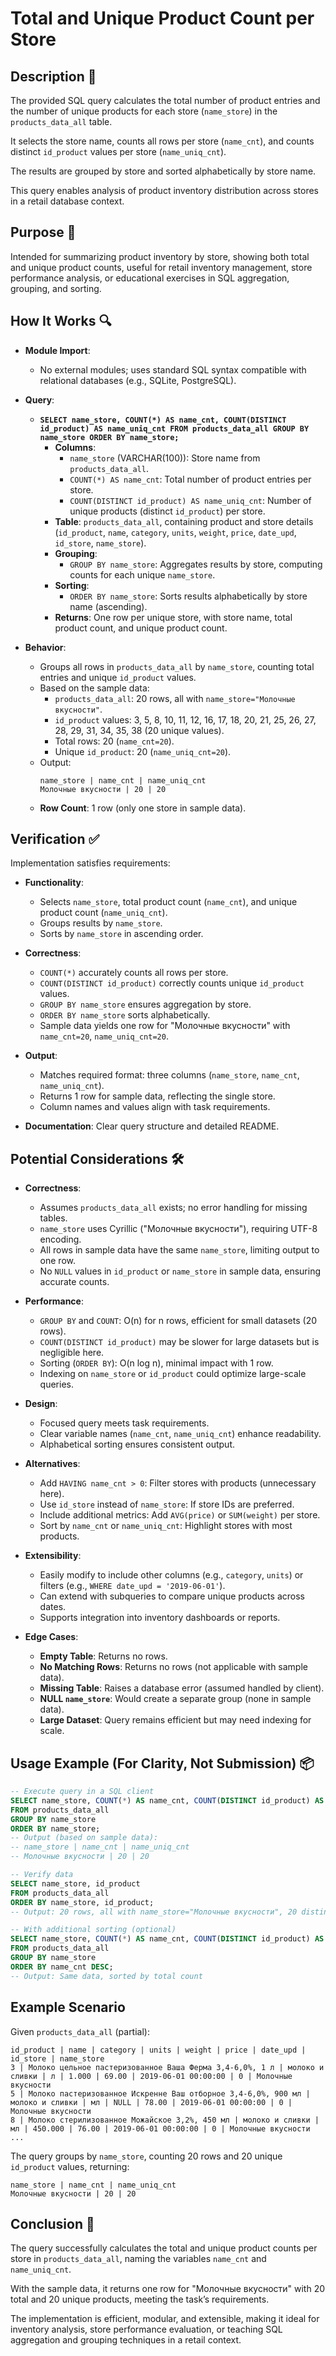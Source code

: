 # Total and Unique Product Count per Store

## Description 📝

The provided SQL query calculates the total number of product entries and the number of unique products for each store (`name_store`) in the `products_data_all` table.

It selects the store name, counts all rows per store (`name_cnt`), and counts distinct `id_product` values per store (`name_uniq_cnt`).

The results are grouped by store and sorted alphabetically by store name.

This query enables analysis of product inventory distribution across stores in a retail database context.

## Purpose 🎯

Intended for summarizing product inventory by store, showing both total and unique product counts, useful for retail inventory management, store performance analysis, or educational exercises in SQL aggregation, grouping, and sorting.

## How It Works 🔍

-   **Module Import**:

    -   No external modules; uses standard SQL syntax compatible with relational databases (e.g., SQLite, PostgreSQL).

-   **Query**:

    -   **`SELECT name_store, COUNT(*) AS name_cnt, COUNT(DISTINCT id_product) AS name_uniq_cnt FROM products_data_all GROUP BY name_store ORDER BY name_store;`**
        -   **Columns**:
            -   `name_store` (VARCHAR(100)): Store name from `products_data_all`.
            -   `COUNT(*) AS name_cnt`: Total number of product entries per store.
            -   `COUNT(DISTINCT id_product) AS name_uniq_cnt`: Number of unique products (distinct `id_product`) per store.
        -   **Table**: `products_data_all`, containing product and store details (`id_product`, `name`, `category`, `units`, `weight`, `price`, `date_upd`, `id_store`, `name_store`).
        -   **Grouping**:
            -   `GROUP BY name_store`: Aggregates results by store, computing counts for each unique `name_store`.
        -   **Sorting**:
            -   `ORDER BY name_store`: Sorts results alphabetically by store name (ascending).
        -   **Returns**: One row per unique store, with store name, total product count, and unique product count.

-   **Behavior**:
    -   Groups all rows in `products_data_all` by `name_store`, counting total entries and unique `id_product` values.
    -   Based on the sample data:
        -   `products_data_all`: 20 rows, all with `name_store="Молочные вкусности"`.
        -   `id_product` values: 3, 5, 8, 10, 11, 12, 16, 17, 18, 20, 21, 25, 26, 27, 28, 29, 31, 34, 35, 38 (20 unique values).
        -   Total rows: 20 (`name_cnt=20`).
        -   Unique `id_product`: 20 (`name_uniq_cnt=20`).
    -   Output:
        ```
        name_store | name_cnt | name_uniq_cnt
        Молочные вкусности | 20 | 20
        ```
    -   **Row Count**: 1 row (only one store in sample data).

## Verification ✅

Implementation satisfies requirements:

-   **Functionality**:

    -   Selects `name_store`, total product count (`name_cnt`), and unique product count (`name_uniq_cnt`).
    -   Groups results by `name_store`.
    -   Sorts by `name_store` in ascending order.

-   **Correctness**:

    -   `COUNT(*)` accurately counts all rows per store.
    -   `COUNT(DISTINCT id_product)` correctly counts unique `id_product` values.
    -   `GROUP BY name_store` ensures aggregation by store.
    -   `ORDER BY name_store` sorts alphabetically.
    -   Sample data yields one row for "Молочные вкусности" with `name_cnt=20`, `name_uniq_cnt=20`.

-   **Output**:

    -   Matches required format: three columns (`name_store`, `name_cnt`, `name_uniq_cnt`).
    -   Returns 1 row for sample data, reflecting the single store.
    -   Column names and values align with task requirements.

-   **Documentation**: Clear query structure and detailed README.

## Potential Considerations 🛠️

-   **Correctness**:

    -   Assumes `products_data_all` exists; no error handling for missing tables.
    -   `name_store` uses Cyrillic ("Молочные вкусности"), requiring UTF-8 encoding.
    -   All rows in sample data have the same `name_store`, limiting output to one row.
    -   No `NULL` values in `id_product` or `name_store` in sample data, ensuring accurate counts.

-   **Performance**:

    -   `GROUP BY` and `COUNT`: O(n) for n rows, efficient for small datasets (20 rows).
    -   `COUNT(DISTINCT id_product)` may be slower for large datasets but is negligible here.
    -   Sorting (`ORDER BY`): O(n log n), minimal impact with 1 row.
    -   Indexing on `name_store` or `id_product` could optimize large-scale queries.

-   **Design**:

    -   Focused query meets task requirements.
    -   Clear variable names (`name_cnt`, `name_uniq_cnt`) enhance readability.
    -   Alphabetical sorting ensures consistent output.

-   **Alternatives**:

    -   Add `HAVING name_cnt > 0`: Filter stores with products (unnecessary here).
    -   Use `id_store` instead of `name_store`: If store IDs are preferred.
    -   Include additional metrics: Add `AVG(price)` or `SUM(weight)` per store.
    -   Sort by `name_cnt` or `name_uniq_cnt`: Highlight stores with most products.

-   **Extensibility**:

    -   Easily modify to include other columns (e.g., `category`, `units`) or filters (e.g., `WHERE date_upd = '2019-06-01'`).
    -   Can extend with subqueries to compare unique products across dates.
    -   Supports integration into inventory dashboards or reports.

-   **Edge Cases**:
    -   **Empty Table**: Returns no rows.
    -   **No Matching Rows**: Returns no rows (not applicable with sample data).
    -   **Missing Table**: Raises a database error (assumed handled by client).
    -   **NULL `name_store`**: Would create a separate group (none in sample data).
    -   **Large Dataset**: Query remains efficient but may need indexing for scale.

## Usage Example (For Clarity, Not Submission) 📦

```sql
-- Execute query in a SQL client
SELECT name_store, COUNT(*) AS name_cnt, COUNT(DISTINCT id_product) AS name_uniq_cnt
FROM products_data_all
GROUP BY name_store
ORDER BY name_store;
-- Output (based on sample data):
-- name_store | name_cnt | name_uniq_cnt
-- Молочные вкусности | 20 | 20

-- Verify data
SELECT name_store, id_product
FROM products_data_all
ORDER BY name_store, id_product;
-- Output: 20 rows, all with name_store="Молочные вкусности", 20 distinct id_product

-- With additional sorting (optional)
SELECT name_store, COUNT(*) AS name_cnt, COUNT(DISTINCT id_product) AS name_uniq_cnt
FROM products_data_all
GROUP BY name_store
ORDER BY name_cnt DESC;
-- Output: Same data, sorted by total count
```

## Example Scenario

Given `products_data_all` (partial):

```
id_product | name | category | units | weight | price | date_upd | id_store | name_store
3 | Молоко цельное пастеризованное Ваша Ферма 3,4-6,0%, 1 л | молоко и сливки | л | 1.000 | 69.00 | 2019-06-01 00:00:00 | 0 | Молочные вкусности
5 | Молоко пастеризованное Искренне Ваш отборное 3,4-6,0%, 900 мл | молоко и сливки | мл | NULL | 78.00 | 2019-06-01 00:00:00 | 0 | Молочные вкусности
8 | Молоко стерилизованное Можайское 3,2%, 450 мл | молоко и сливки | мл | 450.000 | 76.00 | 2019-06-01 00:00:00 | 0 | Молочные вкусности
...
```

The query groups by `name_store`, counting 20 rows and 20 unique `id_product` values, returning:

```
name_store | name_cnt | name_uniq_cnt
Молочные вкусности | 20 | 20
```

## Conclusion 🚀

The query successfully calculates the total and unique product counts per store in `products_data_all`, naming the variables `name_cnt` and `name_uniq_cnt`.

With the sample data, it returns one row for "Молочные вкусности" with 20 total and 20 unique products, meeting the task’s requirements.

The implementation is efficient, modular, and extensible, making it ideal for inventory analysis, store performance evaluation, or teaching SQL aggregation and grouping techniques in a retail context.
